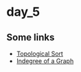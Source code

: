 # day_5

## Some links
* [Topological Sort](https://www.geeksforgeeks.org/topological-sorting/)
* [Indegree of a Graph](https://www.geeksforgeeks.org/indegree-of-a-graph/)

